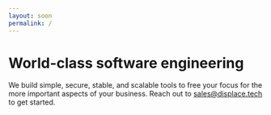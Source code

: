 ```yaml
---
layout: soon
permalink: /
---
```


# World-class software engineering

We build simple, secure, stable, and scalable tools to free your focus for the more important aspects of your business. Reach out to <a href="mailto:&#115;&#097;&#108;&#101;&#115;&#064;&#100;&#105;&#115;&#112;&#108;&#097;&#099;&#101;&#046;&#116;&#101;&#099;&#104;">&#115;&#097;&#108;&#101;&#115;&#064;&#100;&#105;&#115;&#112;&#108;&#097;&#099;&#101;&#046;&#116;&#101;&#099;&#104;</a> to get started.
